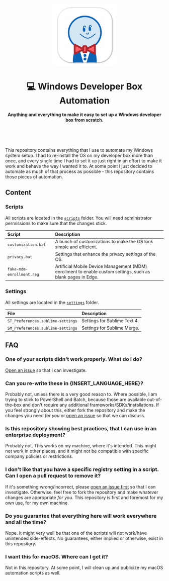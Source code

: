 <div align="center">
	<img alt="Windows Developer Box Automation - Project Logo" src="images/logo.png" width="200" height="200" />
	<h1>💻 Windows Developer Box Automation</h1>
	<p>
		<b>Anything and everything to make it easy to set up a Windows developer box from scratch.</b>
	</p>
	<br>
	<br>
	<br>
</div>

This repository contains everything that I use to automate my Windows system setup. I had to re-install the OS on my developer box more than once, and every single time I had to set it up just right in an effort to make it work and behave the way I wanted it to. At some point I just decided to automate as much of that process as possible - this repository contains those pieces of automation.

## Content

### Scripts

All scripts are located in the [`scripts`](https://github.com/dend/windows-dev-box/tree/main/scripts) folder. You will need administrator permissions to make sure that the changes stick.

| Script                    | Description 														 										   |
|:--------------------------|:-------------------------------------------------------------------------------------------------------------|
| `customization.bat`       | A bunch of customizations to make the OS look simple and efficient.       							 	   |
| `privacy.bat`             | Settings that enhance the privacy settings of the OS.                                                        |
| `fake-mdm-enrollment.reg` | Artificial Mobile Device Management (MDM) enrollment to enable custom settings, such as blank pages in Edge. |

### Settings

All settings are located in the [`settings`](https://github.com/dend/windows-dev-box/tree/main/settings) folder.

| File | Description |
|:-----|:------------|
| `ST_Preferences.sublime-settings` | Settings for Sublime Text 4. |
| `SM_Preferences.sublime-settings` | Settings for Sublime Merge. |

## FAQ

### One of your scripts didn't work properly. What do I do?

[Open an issue](https://github.com/dend/windows-dev-box/issues) so that I can investigate.

### Can you re-write these in {INSERT_LANGUAGE_HERE}?

Probably not, unless there is a very good reason to. Where possible, I am trying to stick to PowerShell and Batch, because those are available out-of-the-box and don't require any additional frameworks/SDKs/installations. If you feel strongly about this, either fork the repository and make the changes you need _for you_ or [open an issue](https://github.com/dend/windows-dev-box/issues) so that we can discuss.

### Is this repository showing best practices, that I can use in an enterprise deployment?

Probably not. This works on my machine, where it's intended. This might not work in other places, and it might not be compatible with specific company policies or restrictions.

### I don't like that you have a specific registry setting in a script. Can I open a pull request to remove it?

If it's something wrong/incorrect, please [open an issue first](https://github.com/dend/windows-dev-box/issues) so that I can investigate. Otherwise, feel free to fork the repository and make whatever changes are appropriate _for you_. This repository is first and foremost for my own use, for my own machine.

### Do you guarantee that everything here will work everywhere and all the time?

Nope. It might very well be that one of the scripts will not work/have unintended side-effects. No guarantees, either implied or otherwise, exist in this repository.

### I want this for macOS. Where can I get it?

Not in this repository. At some point, I will clean up and publicize my macOS automation scripts as well.
